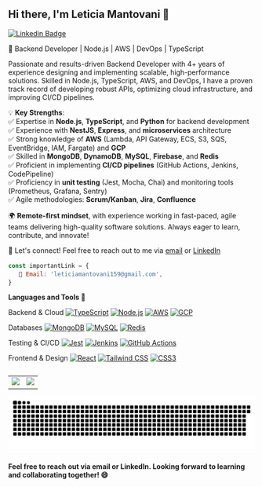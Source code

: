## Hi there, I'm Leticia Mantovani 👋

[![Linkedin Badge](https://img.shields.io/badge/-LinkedIn-blue?style=flat-square&logo=Linkedin&logoColor=white&link=https://www.linkedin.com/in/leticia-mantovani-a61356161/)](https://www.linkedin.com/in/leticia-mantovani-a61356161/)  

🚀 Backend Developer | Node.js | AWS | DevOps | TypeScript  

Passionate and results-driven Backend Developer with 4+ years of experience designing and implementing scalable, high-performance solutions. Skilled in Node.js, TypeScript, AWS, and DevOps, I have a proven track record of developing robust APIs, optimizing cloud infrastructure, and improving CI/CD pipelines.  

💡 **Key Strengths**:  
✅ Expertise in **Node.js**, **TypeScript**, and **Python** for backend development  
✅ Experience with **NestJS**, **Express**, and **microservices** architecture  
✅ Strong knowledge of **AWS** (Lambda, API Gateway, ECS, S3, SQS, EventBridge, IAM, Fargate) and **GCP**  
✅ Skilled in **MongoDB**, **DynamoDB**, **MySQL**, **Firebase**, and **Redis**  
✅ Proficient in implementing **CI/CD pipelines** (GitHub Actions, Jenkins, CodePipeline)  
✅ Proficiency in **unit testing** (Jest, Mocha, Chai) and monitoring tools (Prometheus, Grafana, Sentry)  
✅ Agile methodologies: **Scrum/Kanban**, **Jira**, **Confluence**  

🌍 **Remote-first mindset**, with experience working in fast-paced, agile teams delivering high-quality software solutions. Always eager to learn, contribute, and innovate!  

📩 Let's connect! Feel free to reach out to me via [email](mailto:leticiamantovani159@gmail.com) or [LinkedIn](https://www.linkedin.com/in/leticia-mantovani-a61356161/)  

```js
const importantLink = {
   👋 Email: 'leticiamantovani159@gmail.com',
}
```

**Languages and Tools 🚀**

Backend & Cloud
<a href="https://www.typescriptlang.org/" title="TypeScript"><img src="https://github.com/tomchen/stack-icons/blob/master/logos/typescript-icon.svg" alt="TypeScript" width="21px" height="21px"></a>
<a href="https://nodejs.org/" title="Node.js"><img src="https://github.com/tomchen/stack-icons/blob/master/logos/nodejs-icon.svg" alt="Node.js" width="21px" height="21px"></a>
<a href="https://aws.amazon.com" title="AWS"><img src="https://raw.githubusercontent.com/tomchen/stack-icons/634d5c036a2a7ca0115c94ab2ce86c7e79e01e13/logos/aws.svg" alt="AWS" width="21px" height="21px"></a>
<a href="https://console.cloud.google.com" title="Google Cloud Platform"><img src="https://raw.githubusercontent.com/tomchen/stack-icons/634d5c036a2a7ca0115c94ab2ce86c7e79e01e13/logos/google-cloud-platform.svg" alt="GCP" width="21px" height="21px"></a>

Databases
<a href="https://www.mongodb.org/" title="MongoDB"><img src="https://github.com/tomchen/stack-icons/blob/master/logos/mongodb-icon.svg" alt="MongoDB" width="21px" height="21px"></a>
<a href="https://www.mysql.com" title="MySQL"><img src="https://github.com/tomchen/stack-icons/blob/master/logos/mysql.svg" alt="MySQL" width="21px" height="21px"></a>
<a href="https://redis.io/" title="Redis"><img src="https://github.com/tomchen/stack-icons/blob/master/logos/redis.svg" alt="Redis" width="21px" height="21px"></a>

Testing & CI/CD
<a href="https://jestjs.io/" title="Jest"><img src="https://github.com/tomchen/stack-icons/blob/master/logos/jest.svg" alt="Jest" width="21px" height="21px"></a>
<a href="https://www.jenkins.io" title="Jenkins"><img src="https://github.com/tomchen/stack-icons/blob/master/logos/jenkins.svg" alt="Jenkins" width="21px" height="21px"></a>
<a href="https://github.com/features/actions" title="GitHub Actions"><img src="https://github.com/tomchen/stack-icons/blob/master/logos/github-icon.svg" alt="GitHub Actions" width="21px" height="21px"></a>

Frontend & Design
<a href="https://reactjs.org/" title="React"><img src="https://github.com/tomchen/stack-icons/blob/master/logos/react.svg" alt="React" width="21px" height="21px"></a>
<a href="https://tailwindcss.com" title="Tailwind CSS"><img src="https://github.com/tomchen/stack-icons/blob/master/logos/tailwindcss-icon.svg" alt="Tailwind CSS" width="21px" height="21px"></a>
<a href="https://www.w3.org/TR/CSS/" title="CSS3"><img src="https://github.com/tomchen/stack-icons/blob/master/logos/css-3.svg" alt="CSS3" width="21px" height="21px"></a>

<table align="left">
  <row>
    <td>
      <img height='200' src='https://github-readme-stats.vercel.app/api/top-langs/?username=leticiamantovani&layout=compact&theme=react'>
    </td>
    <td>
      <img height='200' src='https://github-readme-stats.vercel.app/api?username=leticiamantovani&show_icons=true&theme=react'>
    </td>
  </row>
</table> 


###

<br clear="both">

<img src="./.github/snake.svg" alt="Snake animation" />

###

**Feel free to reach out via email or LinkedIn. Looking forward to learning and collaborating together! 😄**